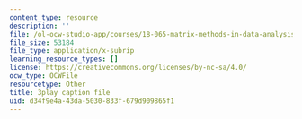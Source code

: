 ```yaml
---
content_type: resource
description: ''
file: /ol-ocw-studio-app/courses/18-065-matrix-methods-in-data-analysis-signal-processing-and-machine-learning-spring-2018/d34f9e4a43da5030833f679d909865f1_z0ykhV15wLw.vtt
file_size: 53184
file_type: application/x-subrip
learning_resource_types: []
license: https://creativecommons.org/licenses/by-nc-sa/4.0/
ocw_type: OCWFile
resourcetype: Other
title: 3play caption file
uid: d34f9e4a-43da-5030-833f-679d909865f1
---
```

